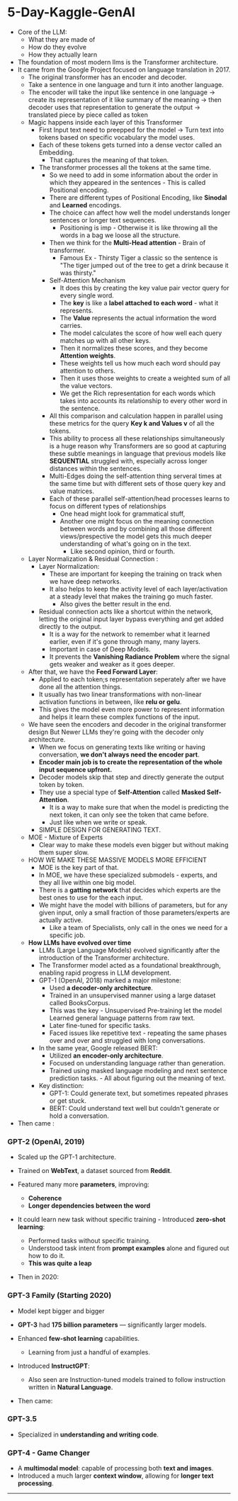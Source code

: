 # 5-Day-Kaggle-GenAI

- Core of the LLM:
  - What they are made of
  - How do they evolve
  - How they actually learn
- The foundation of most modern llms is the Transformer architecture.
- It came from the Google Project focused on language translation in 2017.
  - The original transformer has an encoder and decoder.
  - Take a sentence in one language and turn it into another language.
  - The encoder will take the input like sentence in one language -> create its representation of it like summary of the meaning -> then decoder uses that representation to generate the output -> translated piece by piece called as token
  - Magic happens inside each layer of this Transformer
    - First Input text need to preepped for the model -> Turn text into tokens based on specific vocabulary the model uses.
    - Each of these tokens gets turned into a dense vector called an Embedding.
      - That captures the meaning of that token.
    - The transformer processes all the tokens at the same time.
      - So we need to add in some information about the order in which they appeared in the sentences - This is called Positional encoding.
      - There are different types of Positional Encoding, like **Sinodal** and **Learned** encodings.
      - The choice can affect how well the model understands longer sentences or longer text sequences.
        - Positioning is imp - Otherwise it is like throwing all the words in a bag we loose all the structure.
      - Then we think for the **Multi-Head attention**  - Brain of transformer.
        - Famous Ex - Thirsty Tiger a classic so the sentence is "The tiger jumped out of the tree to get a drink because it was thirsty."
      - Self-Attention Mechanism
        - It does this by creating the key value pair vector query for every single word.
        - The **key** is like a **label attached to each word** - what it represents.
        - The **Value** represents the actual information the word carries.
        - The model calculates the score of how well each query matches up with all other keys.
        - Then it normalizes these scores, and they become **Attention weights**.
        - These weights tell us how much each word should pay attention to others.
        - Then it uses those weights to create a weighted sum of all the value vectors.
        - We get the Rich representation for each words which takes into accounts its relationship to every other word in the sentence.
      - All this comparison and calculation happen in parallel using these metrics for the query **Key k and Values v** of all the tokens.
      - This ability to process all these relationships simultaneously is a huge reason why Transformers are so good at capturing these subtle meanings in language that previous models like **SEQUENTIAL** struggled with, especially across longer distances within the sentences. 
      - Multi-Edges doing the self-attention thing serveral times at the same time but with different sets of those query key and value matrices.
      - Each of these parallel self-attention/head processes learns to focus on different types of relationships
        - One head might look for grammatical stuff,
        - Another one might focus on the meaning connection between words and by combining all those different views/prespective the model gets this much deeper understanding of what's going on in the text.
          - Like second opinion, third or fourth.
  - Layer Normalization & Residual Connection :
    - Layer Normalization: 
      - These are important for keeping the training on track when we have deep networks.
      - It also helps to keep the activity level of each layer/activation at a steady level that makes the training go much faster.
        - Also gives the better result in the end. 
    - Residual connection acts like a shortcut within the network, letting the original input layer bypass everything and get added directly to the output.
      - It is a way for the network to remember what it learned earlier, even if it's gone through many, many layers.
      - Important in case of Deep Models.
      - It prevents the **Vanishing Radiance Problem** where the signal gets weaker and weaker as it goes deeper.
   - After that, we have the **Feed Forward Layer**:
     - Applied to each token;s representation seperately after we have done all the attention things.
     - It usually has two linear transformations with non-linear activation functions in between, like **relu or gelu**.
     - This gives the model even more power to represent information and helps it learn these complex functions of the input.
  - We have seen the encoders and decoder in the original transformer design But Newer LLMs they're going with the decoder only architecture.
    - When we focus on generating texts like writing or having conversation, **we don't always need the encoder part**.
    - **Encoder main job is to create the representation of the whole input sequence upfront.**
    - Decoder models skip that step and directly generate the output token by token.
    - They use a special type of **Self-Attention** called **Masked Self-Attention**.
      - It is a way to make sure that when the model is predicting the next token, it can only see the token that came before.
      - Just like when we write or speak.
    - SIMPLE DESIGN FOR GENERATING TEXT.
  - MOE - Mixture of Experts
    - Clear way to make these models even bigger but without making them super slow.
  - HOW WE MAKE THESE MASSIVE MODELS MORE EFFICIENT
    - MOE is the key part of that.
    - In MOE, we have these specialized submodels - experts, and they all live within one big model.
    - There is a **gatting network** that decides which experts are the best ones to use for the each input.
    - We might have the model with billions of parameters, but for any given input, only a small fraction of those parameters/experts are actually active.
      - Like a team of Specialists, only call in the ones we need for a specific job.   
  - **How LLMs have evolved over time**
    - LLMs (Large Language Models) evolved significantly after the introduction of the Transformer architecture.
    - The Transformer model acted as a foundational breakthrough, enabling rapid progress in LLM development.
    - GPT-1 (OpenAI, 2018) marked a major milestone:
      - Used **a decoder-only architecture**.
      - Trained in an unsupervised manner using a large dataset called BooksCorpus.
      - This was the key - Unsupervised Pre-training let the model Learned general language patterns from raw text.
      - Later fine-tuned for specific tasks.
      - Faced issues like repetitive text - repeating the same phases over and over and struggled with long conversations.
    - In the same year, Google released BERT:
      - Utilized **an encoder-only architecture**.
      - Focused on understanding language rather than generation.
      - Trained using masked language modeling and next sentence prediction tasks. - All about figuring out the meaning of text.
    - Key distinction:
      - GPT-1: Could generate text, but sometimes repeated phrases or get stuck.
      - BERT: Could understand text well but couldn't generate or hold a conversation.
- Then came :         
### GPT-2 (OpenAI, 2019)
- Scaled up the GPT-1 architecture.
- Trained on **WebText**, a dataset sourced from **Reddit**.
- Featured many more **parameters**, improving:
  - **Coherence**
  - **Longer dependencies between the word**
- It could learn new task without specific training - Introduced **zero-shot learning**:
  - Performed tasks without specific training.
  - Understood task intent from **prompt examples** alone and figured out how to do it.
  - **This was quite a leap**

- Then in 2020:
### GPT-3 Family (Starting 2020)
- Model kept bigger and bigger
- **GPT-3** had **175 billion parameters** — significantly larger models.
- Enhanced **few-shot learning** capabilities.
  - Learning from just a handful of examples. 
- Introduced **InstructGPT**:
  - Also seen are Instruction-tuned models trained to follow instruction written in **Natural Language**.

- Then came: 
### GPT-3.5
- Specialized in **understanding and writing code**.

### GPT-4 - Game Changer
- A **multimodal model**: capable of processing both **text and images**.
- Introduced a much larger **context window**, allowing for **longer text processing**.

---























